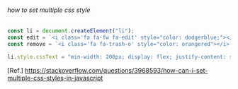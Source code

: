 ###### how to set multiple css style
```js
const li = document.createElement("li");
const edit = `<i class='fa fa-fw fa-edit' style="color: dodgerblue;"></i>`;
const remove = `<i class='fa fa-trash-o' style="color: orangered"></i>`;

li.style.cssText = "min-width: 200px; display: flex; justify-content: space-between;";
```
[Ref.] https://stackoverflow.com/questions/3968593/how-can-i-set-multiple-css-styles-in-javascript  
  

